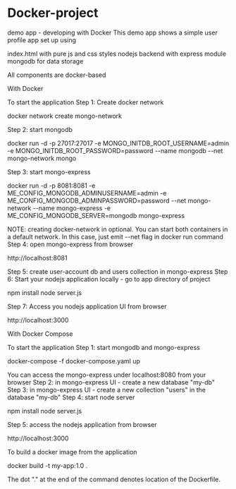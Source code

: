 # Docker-project

demo app - developing with Docker
This demo app shows a simple user profile app set up using

index.html with pure js and css styles
nodejs backend with express module
mongodb for data storage

All components are docker-based

With Docker

To start the application
Step 1: Create docker network

docker network create mongo-network 


Step 2: start mongodb

docker run -d -p 27017:27017 -e MONGO_INITDB_ROOT_USERNAME=admin -e MONGO_INITDB_ROOT_PASSWORD=password --name mongodb --net mongo-network mongo    


Step 3: start mongo-express

docker run -d -p 8081:8081 -e ME_CONFIG_MONGODB_ADMINUSERNAME=admin -e ME_CONFIG_MONGODB_ADMINPASSWORD=password --net mongo-network --name mongo-express -e ME_CONFIG_MONGODB_SERVER=mongodb mongo-express   


NOTE: creating docker-network in optional. You can start both containers in a default network. In this case, just emit --net flag in docker run command
Step 4: open mongo-express from browser

http://localhost:8081


Step 5: create user-account db and users collection in mongo-express
Step 6: Start your nodejs application locally - go to app directory of project

npm install 
node server.js


Step 7: Access you nodejs application UI from browser

http://localhost:3000



With Docker Compose

To start the application
Step 1: start mongodb and mongo-express

docker-compose -f docker-compose.yaml up


You can access the mongo-express under localhost:8080 from your browser
Step 2: in mongo-express UI - create a new database "my-db"
Step 3: in mongo-express UI - create a new collection "users" in the database "my-db"
Step 4: start node server

npm install
node server.js


Step 5: access the nodejs application from browser

http://localhost:3000



To build a docker image from the application

docker build -t my-app:1.0 .       


The dot "." at the end of the command denotes location of the Dockerfile.
